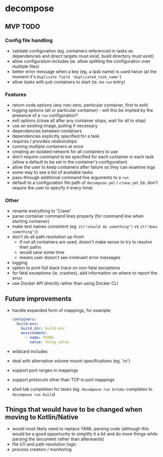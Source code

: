 # decompose

## MVP TODO

### Config file handling
* validate configuration (eg. containers referenced in tasks as dependencies and direct targets must exist, build directory must exist)
* allow configuration includes (ie. allow splitting the configuration over multiple files)
* better error message when a key (eg. a task name) is used twice (at the moment it's `Duplicate field 'duplicated_task_name'`)
* allow tasks with just containers to start (ie. no `run` entry)

### Features
* return code options (any non-zero, particular container, first to exit)
* logging options (all or particular container) - will this be implied by the presence of a `run` configuration?
* exit options (close all after any container stops, wait for all to stop)
* use an existing image, pulling if necessary
* dependencies between containers
* dependencies explicitly specified for a task
* requires / provides relationships
* running multiple containers at once
* creating an isolated network for all containers to use
* don't require command to be specified for each container in each task (allow a default to be set in the container's configuration)
* allow the user to keep containers after failure so they can examine logs
* some way to see a list of available tasks
* pass-through additional command line arguments to a `run`
* default to a configuration file path of `decompose.yml` / `crane.yml` (ie. don't require the user to specify it every time)

### Other
* rename everything to 'Crane'
* parse container command lines properly (for command line when starting container)
* make test names consistent (eg. `it("should do something")` vs `it("does something")`)
* don't do all path resolution up-front
  * if not all containers are used, doesn't make sense to try to resolve their paths
  * would save some time
  * means user doesn't see irrelevant error messages
* logging
* option to print full stack trace on non-fatal exceptions
* for fatal exceptions (ie. crashes), add information on where to report the error
* use Docker API directly rather than using Docker CLI

## Future improvements
* handle expanded form of mappings, for example:
  
  ```yaml
  containers:
    build-env:
      build_dir: build-env
      environment:
        - name: THING
          value: thing_value
  
  ```

* wildcard includes
* deal with alternative volume mount specifications (eg. 'ro')
* support port ranges in mappings
* support protocols other than TCP in port mappings
* shell tab completion for tasks (eg. `decompose run b<tab>` completes to `decompose run build`)

## Things that would have to be changed when moving to Kotlin/Native

* would most likely need to replace YAML parsing code (although this would be a good opportunity to simplify it a 
  bit and do more things while parsing the document rather than afterwards)
* file I/O and path resolution logic
* process creation / monitoring
